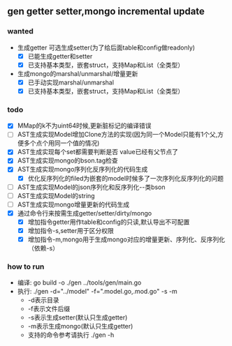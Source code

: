 ## gen getter setter,mongo incremental update
### wanted
- 生成getter 可选生成setter(为了给后面table和config做readonly)
    - [X] 已能生成getter和setter
    - [X] 已支持基本类型，嵌套struct，支持Map和List（全类型）
- 生成mongo的marshal/unmarshal/增量更新
    - [X] 已手动实现marshal/unmarshal
    - [X] 已支持基本类型，嵌套struct，支持Map和List（全类型）

### todo
- [X] MMap的k不为uint64时候,更新脏标记的编译错误
- [ ] AST生成实现Model增加Clone方法的实现(因为同一个Model只能有1个父,方便多个点个用同一个值的情况)
- [X] AST生成实现每个set都需要判断是否 value已经有父节点了
- [X] AST生成实现mongo的bson.tag检查
- [X] AST生成实现mongo序列化反序列化的代码生成
    - [X] 优化反序列化的filed为嵌套的model时候多了一次序列化反序列化的问题
- [ ] AST生成实现Model的json序列化和反序列化--类bson
- [ ] AST生成实现Model的string
- [ ] AST生成实现mongo增量更新的代码生成
- [X] 通过命令行来按需生成getter/setter/dirty/mongo
    - [X] 增加指令getter用作table和config的只读,默认导出不可配置
    - [X] 增加指令-s,setter用于区分权限
    - [X] 增加指令-m,mongo用于生成mongo对应的增量更新、序列化、反序列化（依赖-s）

### how to run
- 编译: go build -o ./gen ../tools/gen/main.go
- 执行: ./gen -d="../model" -f=".model.go,.mod.go" -s -m
    - -d表示目录
    - -f表示文件后缀
    - -s表示生成setter(默认只生成getter)
    - -m表示生成mongo(默认只生成getter)
    - 支持的命令参考请执行 ./gen -h